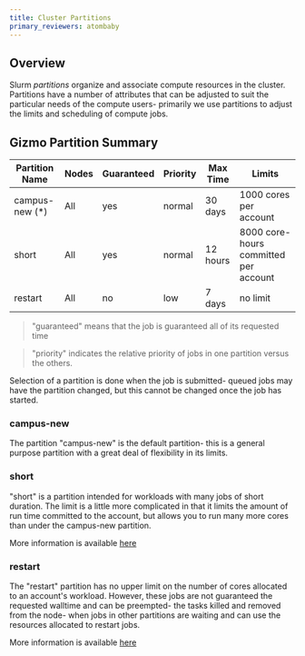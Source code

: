 ```yaml
---
title: Cluster Partitions
primary_reviewers: atombaby
---
```


## Overview

Slurm _partitions_ organize and associate compute resources in the cluster. Partitions have a number of attributes that can be adjusted to suit the particular needs of the compute users- primarily we use partitions to adjust the limits and scheduling of compute jobs.

## Gizmo Partition Summary

| Partition Name | Nodes | Guaranteed | Priority | Max Time | Limits
|----------------|-------|------------|----------|----------|--------
| campus-new (*) | All   | yes        | normal   | 30 days  | 1000 cores per account
| short          | All   | yes        | normal   | 12 hours | 8000 core-hours committed per account
| restart        | All   | no         | low      | 7 days   | no limit

> "guaranteed" means that the job is guaranteed all of its requested time

> "priority" indicates the relative priority of jobs in one partition versus the others.

Selection of a partition is done when the job is submitted- queued jobs may have the partition changed, but this cannot be changed once the job has started.

### campus-new

The partition "campus-new" is the default partition- this is a general purpose partition with a great deal of flexibility in its limits.

### short

"short" is a partition intended for workloads with many jobs of short duration.  The limit is a little more complicated in that it limits the amount of run time committed to the account, but allows you to run many more cores than under the campus-new partition.

More information is available [here](scicomputing/compute_short/)

### restart

The "restart" partition has no upper limit on the number of cores allocated to an account's workload.  However, these jobs are not guaranteed the requested walltime and can be preempted- the tasks killed and removed from the node- when jobs in other partitions are waiting and can use the resources allocated to restart jobs.

More information is available [here](scicomputing/compute_restart/)

